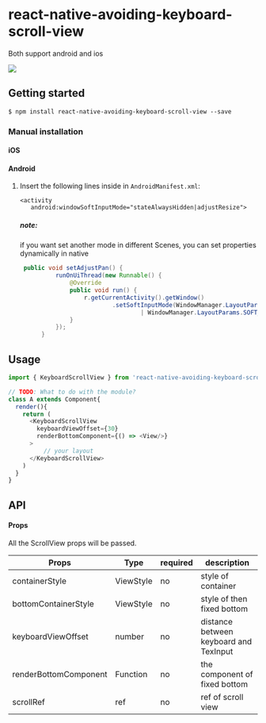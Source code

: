 
# react-native-avoiding-keyboard-scroll-view

Both support android and ios

![](https://s1.ax1x.com/2020/06/12/tLHpuj.gif)


## Getting started

`$ npm install react-native-avoiding-keyboard-scroll-view --save`

### Manual installation

#### iOS

#### Android
  	
1. Insert the following lines inside in `AndroidManifest.xml`:
  	```
    <activity
       android:windowSoftInputMode="stateAlwaysHidden|adjustResize">
  	```
  	##### note:
  	if you want set another mode in different Scenes, you can set properties dynamically in native
  	```java
  	 public void setAdjustPan() {
              runOnUiThread(new Runnable() {
                  @Override
                  public void run() {
                      r.getCurrentActivity().getWindow()
                              .setSoftInputMode(WindowManager.LayoutParams.SOFT_INPUT_STATE_ALWAYS_HIDDEN
                                      | WindowManager.LayoutParams.SOFT_INPUT_ADJUST_PAN);
                  }
              });
          }
    ```



## Usage
```javascript
import { KeyboardScrollView } from 'react-native-avoiding-keyboard-scroll-view'

// TODO: What to do with the module?
class A extends Component{
  render(){
    return (
      <KeyboardScrollView
        keyboardViewOffset={30}
        renderBottomComponent={() => <View/>}
      >
          // your layout
      </KeyboardScrollView>
    )
  }
}
```

## API
#### Props 

All the ScrollView props will be passed.

| Props                 | Type      | required | description                            |
| --------------------- | --------- | -------- | -------------------------------------- |
| containerStyle        | ViewStyle | no       | style of container                     |
| bottomContainerStyle  | ViewStyle | no       | style of  then fixed bottom            |
| keyboardViewOffset    | number    | no       | distance between keyboard and TexInput |
| renderBottomComponent | Function  | no       | the component of fixed bottom          |
| scrollRef             | ref       | no       | ref of scroll view                     |
  
